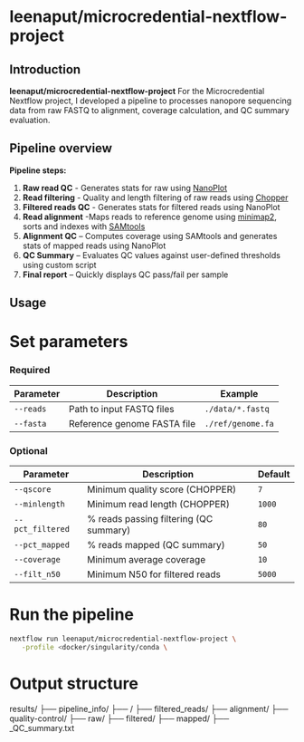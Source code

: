 # leenaput/microcredential-nextflow-project

## Introduction

**leenaput/microcredential-nextflow-project** 
For the Microcredential Nextflow project, I developed a pipeline to processes nanopore sequencing data from raw FASTQ to alignment, coverage calculation, and QC summary evaluation. 


## Pipeline overview

**Pipeline steps:**
1. **Raw read QC** - Generates stats for raw using [NanoPlot]()
2. **Read filtering** - Quality and length filtering of raw reads using [Chopper]()
2. **Filtered reads QC** - Generates stats for filtered reads using NanoPlot
3. **Read alignment** -Maps reads to reference genome using [minimap2](), sorts and indexes with [SAMtools]()
4. **Alignment QC** – Computes coverage using SAMtools and generates stats of mapped reads using NanoPlot
4. **QC Summary** – Evaluates QC values against user-defined thresholds using custom script 
5. **Final report** – Quickly displays QC pass/fail per sample 


## Usage
# Set parameters 
### Required

| Parameter       | Description                          | Example                                  |
|----------------|--------------------------------------|------------------------------------------|
| `--reads`      | Path to input FASTQ files            | `./data/*.fastq`                         |
| `--fasta`      | Reference genome FASTA file          | `./ref/genome.fa`                        |

### Optional

| Parameter         | Description                             | Default  |
|------------------|-----------------------------------------|----------|
| `--qscore`       | Minimum quality score (CHOPPER)         | `7`      |
| `--minlength`    | Minimum read length (CHOPPER)           | `1000`   |
| `--pct_filtered` | % reads passing filtering (QC summary)  | `80`     |
| `--pct_mapped`   | % reads mapped (QC summary)             | `50`     |
| `--coverage`     | Minimum average coverage                | `10`     |
| `--filt_n50`     | Minimum N50 for filtered reads          | `5000`   |


# Run the pipeline
```bash
nextflow run leenaput/microcredential-nextflow-project \
   -profile <docker/singularity/conda \
```

# Output structure
results/
    ├── pipeline_info/
    ├── <sample>/
           ├── filtered_reads/
           ├── alignment/
           ├── quality-control/
                     ├── raw/
                     ├── filtered/
                     ├── mapped/
                     ├── <sample>_QC_summary.txt
      
